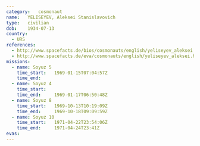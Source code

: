 ```yaml
---
category:	cosmonaut
name:	YELISEYEV, Aleksei Stanislavovich 
type:	civilian
dob:	1934-07-13
country:
  - URS
references:
  - http://www.spacefacts.de/bios/cosmonauts/english/yeliseyev_aleksei.htm
  - http://www.spacefacts.de/eva/cosmonauts/english/yeliseyev_aleksei.htm
missions:
  - name: Soyuz 5
    time_start:   1969-01-15T07:04:57Z
    time_end:     
  - name: Soyuz 4
    time_start:   
    time_end:     1969-01-17T06:50:48Z
  - name: Soyuz 8
    time_start:   1969-10-13T10:19:09Z
    time_end:     1969-10-18T09:09:59Z
  - name: Soyuz 10
    time_start:   1971-04-22T23:54:06Z
    time_end:     1971-04-24T23:41Z
evas:
---
```

